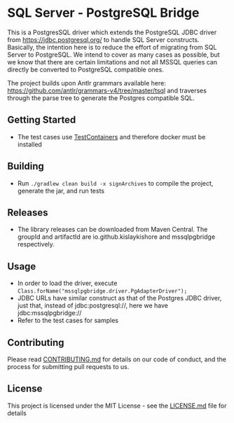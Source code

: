 # SQL Server - PostgreSQL Bridge

This is a PostgresSQL driver which extends the PostgreSQL JDBC driver from https://jdbc.postgresql.org/ to handle SQL Server constructs. Basically, the intention here is to reduce the effort of migrating from SQL Server to PostgreSQL. We intend to cover as many cases as possible, but we know that there are certain limitations and not all MSSQL queries can directly be converted to PostgreSQL compatible ones.

The project builds upon Antlr grammars available here: https://github.com/antlr/grammars-v4/tree/master/tsql and traverses through the parse tree to generate the Postgres compatible SQL.

## Getting Started

* The test cases use [TestContainers](https://github.com/testcontainers/testcontainers-java) and therefore docker must be installed

## Building

* Run `./gradlew clean build -x signArchives` to compile the project, generate the jar, and run tests

## Releases

* The library releases can be downloaded from Maven Central. The  groupId and artifactId are io.github.kislaykishore and mssqlpgbridge respectively.

## Usage

* In order to load the driver, execute `Class.forName("mssqlpgbridge.driver.PgAdapterDriver");`
* JDBC URLs have similar construct as that of the Postgres JDBC driver, just that, instead of jdbc:postgresql://, here we have jdbc:mssqlpgbridge://
* Refer to the test cases for samples
 
## Contributing

Please read [CONTRIBUTING.md](https://gist.github.com/PurpleBooth/b24679402957c63ec426) for details on our code of conduct, and the process for submitting pull requests to us.

## License

This project is licensed under the MIT License - see the [LICENSE.md](LICENSE.md) file for details
